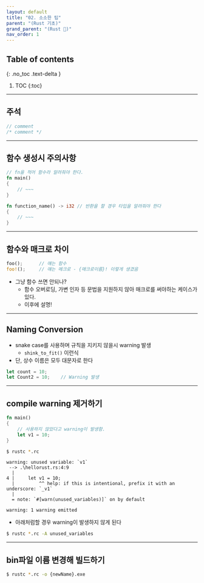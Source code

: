 ```yaml
---
layout: default
title: "02. 소소한 팁"
parent: "(Rust 기초)"
grand_parent: "(Rust 🦀)"
nav_order: 1
---
```


## Table of contents
{: .no_toc .text-delta }

1. TOC
{:toc}

---

## 주석

```rust
// comment
/* comment */
```

---

## 함수 생성시 주의사항

```rust
// fn을 적어 함수라 알려줘야 한다.
fn main()
{
    // ~~~
}
```

```rust
fn function_name() -> i32 // 반환을 할 경우 타입을 알려줘야 한다
{
    // ~~~
}
```

---

## 함수와 매크로 차이

```rust
foo();      // 얘는 함수
foo!();     // 얘는 메크로 - {매크로이름}! 이렇게 생겼음
```

* 그냥 함수 쓰면 안되나?
    * 함수 오버로딩, 가변 인자 등 문법을 지원하지 않아 매크로를 써야하는 케이스가 있다.
    * 이후에 설명!

---

## Naming Conversion

* snake case를 사용하며 규칙을 지키지 않을시 warning 발생
    * `shink_to_fit()` 이런식
* 단, 상수 이름은 모두 대문자로 한다

```rust
let count = 10;
let Count2 = 10;    // Warning 발생
```

---

## compile warning 제거하기

```rust
fn main()
{
    // 사용하지 않았다고 warning이 발생함.
    let v1 = 10;
}
```

```bash
$ rustc *.rc
```

```
warning: unused variable: `v1`
 --> .\hellorust.rs:4:9
  |
4 |     let v1 = 10;
  |         ^^ help: if this is intentional, prefix it with an underscore: `_v1`
  |
  = note: `#[warn(unused_variables)]` on by default

warning: 1 warning emitted
```

* 아래처럼할 경우 warning이 발생하지 않게 된다

```bash
$ rustc *.rc -A unused_variables
```

---

## bin파일 이름 변경해 빌드하기

```bash
$ rustc *.rc -o {newName}.exe
```